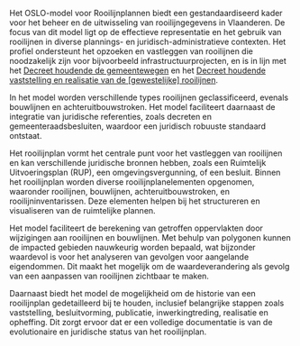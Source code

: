  <p>
        Het OSLO-model voor Rooilijnplannen biedt een gestandaardiseerd kader voor het beheer en de uitwisseling van rooilijngegevens in Vlaanderen. De focus van dit model ligt op de effectieve representatie en het gebruik van rooilijnen in diverse plannings- en juridisch-administratieve contexten. Het profiel ondersteunt het opzoeken en vastleggen van rooilijnen die noodzakelijk zijn voor bijvoorbeeld infrastructuurprojecten, en is in lijn met het <a href="https://codex.vlaanderen.be/PrintDocument.ashx?id=1032035&datum=&geannoteerd=true&print=false" target="_blank">Decreet houdende de gemeentewegen</a> en het <a href="https://codex.vlaanderen.be/Portals/Codex/documenten/1018076.html" target="_blank">Decreet houdende vaststelling en realisatie van de [gewestelijke] rooilijnen</a>.
    </p>
    <p>
        In het model worden verschillende types rooilijnen geclassificeerd, evenals bouwlijnen en achteruitbouwstroken. Het model faciliteert daarnaast de integratie van juridische referenties, zoals decreten en gemeenteraadsbesluiten, waardoor een juridisch robuuste standaard ontstaat.
    </p>
    <p>
        Het rooilijnplan vormt het centrale punt voor het vastleggen van rooilijnen en kan verschillende juridische bronnen hebben, zoals een Ruimtelijk Uitvoeringsplan (RUP), een omgevingsvergunning, of een besluit. Binnen het rooilijnplan worden diverse rooilijnplanelementen opgenomen, waaronder rooilijnen, bouwlijnen, achteruitbouwstroken, en rooilijninventarissen. Deze elementen helpen bij het structureren en visualiseren van de ruimtelijke plannen.
    </p>
    <p>
        Het model faciliteert de berekening van getroffen oppervlakten door wijzigingen aan rooilijnen en bouwlijnen. Met behulp van polygonen kunnen de impacted gebieden nauwkeurig worden bepaald, wat bijzonder waardevol is voor het analyseren van gevolgen voor aangelande eigendommen. Dit maakt het mogelijk om de waardeverandering als gevolg van een aanpassen van rooilijnen zichtbaar te maken.
    </p>
    <p>
        Daarnaast biedt het model de mogelijkheid om de historie van een rooilijnplan gedetailleerd bij te houden, inclusief belangrijke stappen zoals vaststelling, besluitvorming, publicatie, inwerkingtreding, realisatie en opheffing. Dit zorgt ervoor dat er een volledige documentatie is van de evolutionaire en juridische status van het rooilijnplan.
    </p>
